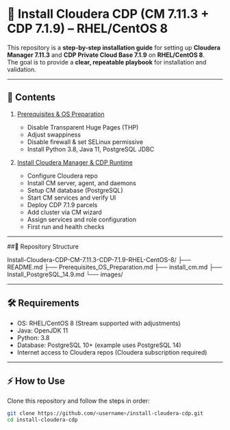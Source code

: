 # 📘 Install Cloudera CDP (CM 7.11.3 + CDP 7.1.9) – RHEL/CentOS 8

This repository is a **step-by-step installation guide** for setting up **Cloudera Manager 7.11.3** and **CDP Private Cloud Base 7.1.9** on **RHEL/CentOS 8**.  
The goal is to provide a **clear, repeatable playbook** for installation and validation.

---

## 📖 Contents

1. [Prerequisites & OS Preparation](prerequisites.md)  
   - Disable Transparent Huge Pages (THP)  
   - Adjust swappiness  
   - Disable firewall & set SELinux permissive  
   - Install Python 3.8, Java 11, PostgreSQL JDBC  

2. [Install Cloudera Manager & CDP Runtime](install_cm.md)  
   - Configure Cloudera repo  
   - Install CM server, agent, and daemons  
   - Setup CM database (PostgreSQL)  
   - Start CM services and verify UI  
   - Deploy CDP 7.1.9 parcels  
   - Add cluster via CM wizard  
   - Assign services and role configuration  
   - First run and health checks  

---

##📂 Repository Structure

Install-Cloudera-CDP-CM-7.11.3-CDP-7.1.9-RHEL-CentOS-8/
├── README.md
├── Prerequisites_OS_Preparation.md
├── install_cm.md
├── Install_PostgreSQL_14.9.md
└── images/ 

---

## 🛠 Requirements
- OS: RHEL/CentOS 8 (Stream supported with adjustments)  
- Java: OpenJDK 11  
- Python: 3.8  
- Database: PostgreSQL 10+ (example uses PostgreSQL 14)  
- Internet access to Cloudera repos (Cloudera subscription required)  

---

## ⚡ How to Use
Clone this repository and follow the steps in order:
```bash
git clone https://github.com/<username>/install-cloudera-cdp.git
cd install-cloudera-cdp
